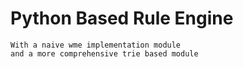 # Python Based Rule Engine
    With a naive wme implementation module
    and a more comprehensive trie based module
    
